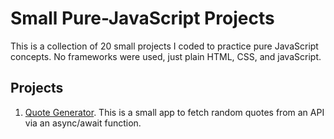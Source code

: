 # Small Pure-JavaScript Projects

This is a collection of 20 small projects I coded to practice pure JavaScript concepts. No frameworks were used, just plain HTML, CSS, and javaScript.

## Projects

1. [Quote Generator]('/projects/quote-generator'). This is a small app to fetch random quotes from an API via an async/await function.
